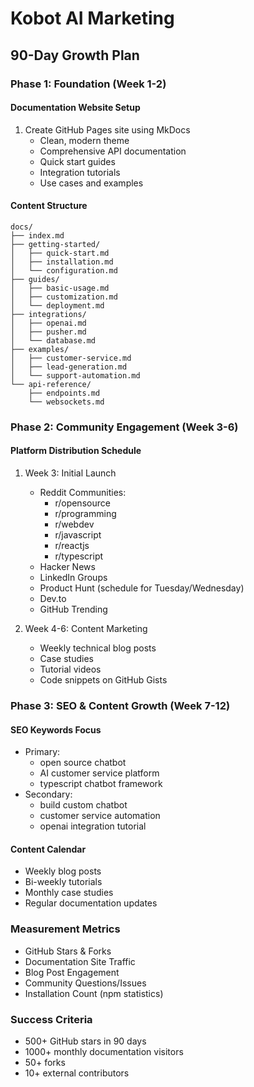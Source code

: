 # Kobot AI Marketing
## 90-Day Growth Plan

### Phase 1: Foundation (Week 1-2)
#### Documentation Website Setup
1. Create GitHub Pages site using MkDocs
   - Clean, modern theme
   - Comprehensive API documentation
   - Quick start guides
   - Integration tutorials
   - Use cases and examples

#### Content Structure
```
docs/
├── index.md
├── getting-started/
│   ├── quick-start.md
│   ├── installation.md
│   └── configuration.md
├── guides/
│   ├── basic-usage.md
│   ├── customization.md
│   └── deployment.md
├── integrations/
│   ├── openai.md
│   ├── pusher.md
│   └── database.md
├── examples/
│   ├── customer-service.md
│   ├── lead-generation.md
│   └── support-automation.md
└── api-reference/
    ├── endpoints.md
    └── websockets.md
```

### Phase 2: Community Engagement (Week 3-6)

#### Platform Distribution Schedule
1. Week 3: Initial Launch
   - Reddit Communities:
     - r/opensource
     - r/programming
     - r/webdev
     - r/javascript
     - r/reactjs
     - r/typescript
   - Hacker News
   - LinkedIn Groups
   - Product Hunt (schedule for Tuesday/Wednesday)
   - Dev.to
   - GitHub Trending

2. Week 4-6: Content Marketing
   - Weekly technical blog posts
   - Case studies
   - Tutorial videos
   - Code snippets on GitHub Gists

### Phase 3: SEO & Content Growth (Week 7-12)

#### SEO Keywords Focus
- Primary: 
  - open source chatbot
  - AI customer service platform
  - typescript chatbot framework
- Secondary:
  - build custom chatbot
  - customer service automation
  - openai integration tutorial

#### Content Calendar
- Weekly blog posts
- Bi-weekly tutorials
- Monthly case studies
- Regular documentation updates

### Measurement Metrics
- GitHub Stars & Forks
- Documentation Site Traffic
- Blog Post Engagement
- Community Questions/Issues
- Installation Count (npm statistics)

### Success Criteria
- 500+ GitHub stars in 90 days
- 1000+ monthly documentation visitors
- 50+ forks
- 10+ external contributors
